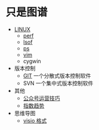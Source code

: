 # 只是图谱

* [LINUX](./doc/linux)
	- [perf](./doc/linux/lsof.md) 
    - [lsof](./doc/linux/lsof.md)
    - [ps](./doc/linux/ps.md)
    - [vim](./doc/linux/vim.md)
    - cygwin[](./doc/linux/cygwin.doc)
* 版本控制  
    - [GIT](./doc/revisionControl/git/readme.md) 一个分散式版本控制软件  
    - SVN 一个集中式版本控制软件  
* 其他  
    - [公众号运营技巧](./doc/other/weixin_skill.md)    
	- [指数趋势](./doc/other/trends.md)  
* 思维导图
    - [visio 格式](./doc/other/mind.md)
